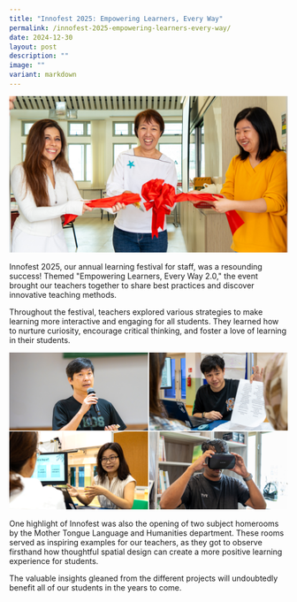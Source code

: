 ```yaml
---
title: "Innofest 2025: Empowering Learners, Every Way"
permalink: /innofest-2025-empowering-learners-every-way/
date: 2024-12-30
layout: post
description: ""
image: ""
variant: markdown
---
```

<img src="/images/Sparkling_Moment/2025/Inno24_Hero.png">
<p>Innofest 2025, our annual learning festival for staff, was a resounding success! Themed "Empowering Learners, Every Way 2.0," the event brought our teachers together to share best practices and discover innovative teaching methods.</p>

<p>Throughout the festival, teachers explored various strategies to make learning more interactive and engaging for all students. They learned how to nurture curiosity, encourage critical thinking, and foster a love of learning in their students.</p>
<img src="/images/Sparkling_Moment/2025/Inno24_1.png">
<p>One highlight of Innofest was also the opening of two subject homerooms by the Mother Tongue Language and Humanities department. These rooms served as inspiring examples for our teachers, as they got to observe firsthand how thoughtful spatial design can create a more positive learning experience for students. </p>

<p>The valuable insights gleaned from the different projects will undoubtedly benefit all of our students in the years to come.</p>